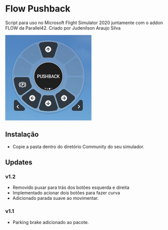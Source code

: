 # Flow Pushback
Script para uso no Microsoft Flight Simulator 2020 juntamente com o addon FLOW da Parallel42.
Criado por Judenilson Araujo Silva

![](img.png)

## Instalação

- Copie a pasta dentro do diretório Community do seu simulador.


## Updates 

### v1.2
- Removido puxar para trás dos botões esquerda e direita
- Implementado acionar dois botões para fazer curva
- Adicionado parada suave ao movimentar.

### v1.1
- Parking brake adicionado ao pacote.
